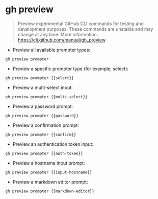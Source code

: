 # gh preview

> Preview experimental GitHub CLI commands for testing and development purposes.
> These commands are unstable and may change at any time.
> More information: <https://cli.github.com/manual/gh_preview>.

- Preview all available prompter types:

`gh preview prompter`

- Preview a specific prompter type (for example, select):

`gh preview prompter {{select}}`

- Preview a multi-select input:

`gh preview prompter {{multi-select}}`

- Preview a password prompt:

`gh preview prompter {{password}}`

- Preview a confirmation prompt:

`gh preview prompter {{confirm}}`

- Preview an authentication token input:

`gh preview prompter {{auth-token}}`

- Preview a hostname input prompt:

`gh preview prompter {{input-hostname}}`

- Preview a markdown editor prompt:

`gh preview prompter {{markdown-editor}}`